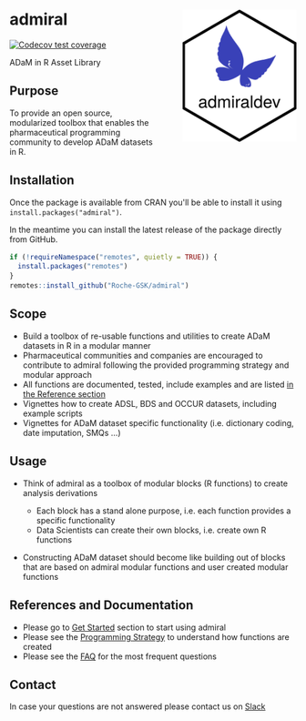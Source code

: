 # admiral <img src="man/figures/logo.png" align="right" width="200" style="margin-left:50px;"/>

<!-- badges: start -->
[![Codecov test coverage](https://codecov.io/gh/Roche-GSK/admiral/branch/master/graph/badge.svg)](https://codecov.io/gh/Roche-GSK/admiral?branch=master)
<!-- badges: end -->

ADaM in R Asset Library

## Purpose

To provide an open source, modularized toolbox that enables the pharmaceutical programming community to develop ADaM datasets in R.

## Installation

Once the package is available from CRAN you'll be able to install it using `install.packages("admiral")`.

In the meantime you can install the latest release of the package directly from GitHub.

```r
if (!requireNamespace("remotes", quietly = TRUE)) {
  install.packages("remotes")
}
remotes::install_github("Roche-GSK/admiral")
```

## Scope

* Build a toolbox of re-usable functions and utilities to create ADaM datasets in R in a modular manner
* Pharmaceutical communities and companies are encouraged to contribute to admiral following the provided programming strategy and modular approach
* All functions are documented, tested, include examples and are listed [in the Reference section](https://roche-gsk.github.io/admiral/reference/index.html) 
* Vignettes how to create ADSL, BDS and OCCUR datasets, including example scripts
* Vignettes for ADaM dataset specific functionality (i.e. dictionary coding, date imputation, SMQs ...)

## Usage

* Think of admiral as a toolbox of modular blocks (R functions) to create analysis derivations
    * Each block has a stand alone purpose, i.e. each function provides a specific functionality
    * Data Scientists can create their own blocks, i.e. create own R functions

* Constructing ADaM dataset should become like building out of blocks that are based on admiral modular functions and user created modular functions


## References and Documentation

* Please go to [Get Started](https://roche-gsk.github.io/admiral/articles/admiral.html) section to start using admiral
* Please see the [Programming Strategy](https://roche-gsk.github.io/admiral/articles/programming_strategy.html) to understand how functions are created
* Please see the [FAQ](https://roche-gsk.github.io/admiral/articles/faq.html) for the most frequent questions

## Contact 

In case your questions are not answered please contact us on [Slack](https://app.slack.com/client/T028PB489D3/C028SJ83KM1)
